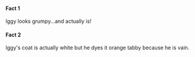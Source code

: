#### Fact 1
Iggy looks grumpy...and actually is!
#### Fact 2
Iggy's coat is actually white but he dyes it orange tabby because he is vain.
